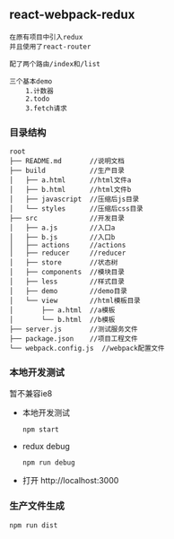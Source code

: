 ## react-webpack-redux
	在原有项目中引入redux
	并且使用了react-router
	
	配了两个路由/index和/list

	三个基本demo
		1.计数器
		2.todo
		3.fetch请求
### 目录结构
	root
	├── README.md       //说明文档
	├── build           //生产目录
	│   ├── a.html      //html文件a
	│   ├── b.html      //html文件b
	│   ├── javascript  //压缩后js目录
	│   └── styles      //压缩后css目录
	├── src             //开发目录
	│   ├── a.js        //入口a
	│   ├── b.js        //入口b
	│   ├── actions  	//actions
	│   ├── reducer     //reducer
	│   ├── store       //状态树
	│   ├── components  //模块目录
	│   ├── less        //样式目录
	│   ├── demo        //demo目录
	│   └── view        //html模板目录
	│       ├── a.html  //a模板
	│       └── b.html  //b模板
	├── server.js       //测试服务文件
	├── package.json    //项目工程文件
	└── webpack.config.js  //webpack配置文件

### 本地开发测试
暂不兼容ie8

+	本地开发测试

		npm start
		
+	redux debug

		npm run debug
		
+	打开 http://localhost:3000
		
### 生产文件生成

	npm run dist		


